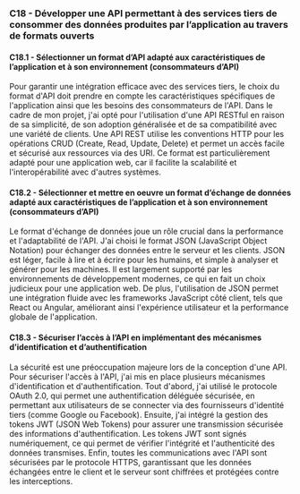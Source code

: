 ### C18 - Développer une API permettant à des services tiers de consommer des données produites par l’application au travers de formats ouverts

#### C18.1 - Sélectionner un format d’API adapté aux caractéristiques de l’application et à son environnement (consommateurs d’API)

Pour garantir une intégration efficace avec des services tiers, le choix du format d'API doit prendre en compte les caractéristiques spécifiques de l'application ainsi que les besoins des consommateurs de l'API. Dans le cadre de mon projet, j'ai opté pour l'utilisation d'une API RESTful en raison de sa simplicité, de son adoption généralisée et de sa compatibilité avec une variété de clients. Une API REST utilise les conventions HTTP pour les opérations CRUD (Create, Read, Update, Delete) et permet un accès facile et sécurisé aux ressources via des URI. Ce format est particulièrement adapté pour une application web, car il facilite la scalabilité et l'interopérabilité avec d'autres systèmes.

#### C18.2 - Sélectionner et mettre en oeuvre un format d’échange de données adapté aux caractéristiques de l’application et à son environnement (consommateurs d’API)

Le format d'échange de données joue un rôle crucial dans la performance et l'adaptabilité de l'API. J'ai choisi le format JSON (JavaScript Object Notation) pour échanger des données entre le serveur et les clients. JSON est léger, facile à lire et à écrire pour les humains, et simple à analyser et générer pour les machines. Il est largement supporté par les environnements de développement modernes, ce qui en fait un choix judicieux pour une application web. De plus, l'utilisation de JSON permet une intégration fluide avec les frameworks JavaScript côté client, tels que React ou Angular, améliorant ainsi l'expérience utilisateur et la performance globale de l'application.

#### C18.3 - Sécuriser l’accès à l’API en implémentant des mécanismes d’identification et d’authentification

La sécurité est une préoccupation majeure lors de la conception d'une API. Pour sécuriser l'accès à l'API, j'ai mis en place plusieurs mécanismes d'identification et d'authentification. Tout d'abord, j'ai utilisé le protocole OAuth 2.0, qui permet une authentification déléguée sécurisée, en permettant aux utilisateurs de se connecter via des fournisseurs d'identité tiers (comme Google ou Facebook). Ensuite, j'ai intégré la gestion des tokens JWT (JSON Web Tokens) pour assurer une transmission sécurisée des informations d'authentification. Les tokens JWT sont signés numériquement, ce qui permet de vérifier l'intégrité et l'authenticité des données transmises. Enfin, toutes les communications avec l'API sont sécurisées par le protocole HTTPS, garantissant que les données échangées entre le client et le serveur sont chiffrées et protégées contre les interceptions.
